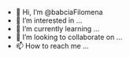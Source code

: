 - 👋 Hi, I’m @babciaFilomena
- 👀 I’m interested in ...
- 🌱 I’m currently learning ...
- 💞️ I’m looking to collaborate on ...
- 📫 How to reach me ...

<!---
babciaFilomena/babciaFilomena is a ✨ special ✨ repository because its `README.md` (this file) appears on your GitHub profile.
You can click the Preview link to take a look at your changes.
--->
